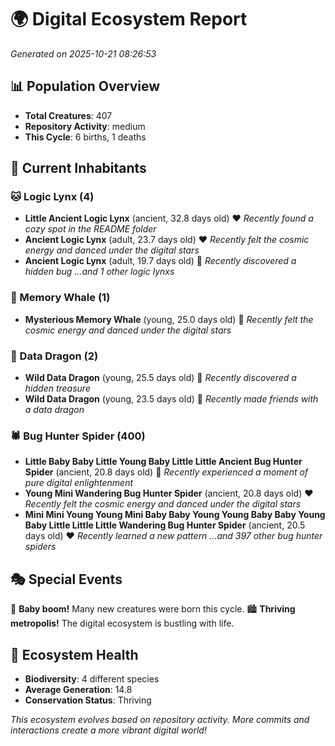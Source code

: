 # 🌍 Digital Ecosystem Report
*Generated on 2025-10-21 08:26:53*

## 📊 Population Overview
- **Total Creatures**: 407
- **Repository Activity**: medium
- **This Cycle**: 6 births, 1 deaths

## 👥 Current Inhabitants

### 🐱 Logic Lynx (4)
- **Little Ancient Logic Lynx** (ancient, 32.8 days old) ❤️
  *Recently found a cozy spot in the README folder*
- **Ancient Logic Lynx** (adult, 23.7 days old) ❤️
  *Recently felt the cosmic energy and danced under the digital stars*
- **Ancient Logic Lynx** (adult, 19.7 days old) 💛
  *Recently discovered a hidden bug*
  *...and 1 other logic lynxs*

### 🐋 Memory Whale (1)
- **Mysterious Memory Whale** (young, 25.0 days old) 💚
  *Recently felt the cosmic energy and danced under the digital stars*

### 🐉 Data Dragon (2)
- **Wild Data Dragon** (young, 25.5 days old) 💚
  *Recently discovered a hidden treasure*
- **Wild Data Dragon** (young, 23.5 days old) 💛
  *Recently made friends with a data dragon*

### 🕷️ Bug Hunter Spider (400)
- **Little Baby Baby Little Young Baby Little Little Ancient Bug Hunter Spider** (ancient, 20.8 days old) 💛
  *Recently experienced a moment of pure digital enlightenment*
- **Young Mini Wandering Bug Hunter Spider** (ancient, 20.8 days old) ❤️
  *Recently felt the cosmic energy and danced under the digital stars*
- **Mini Mini Young Young Mini Baby Baby Young Young Baby Baby Young Baby Little Little Little Wandering Bug Hunter Spider** (ancient, 20.5 days old) ❤️
  *Recently learned a new pattern*
  *...and 397 other bug hunter spiders*

## 🎭 Special Events

🎉 **Baby boom!** Many new creatures were born this cycle.
🏙️ **Thriving metropolis!** The digital ecosystem is bustling with life.

## 🔬 Ecosystem Health
- **Biodiversity**: 4 different species
- **Average Generation**: 14.8
- **Conservation Status**: Thriving

*This ecosystem evolves based on repository activity. More commits and interactions create a more vibrant digital world!*
